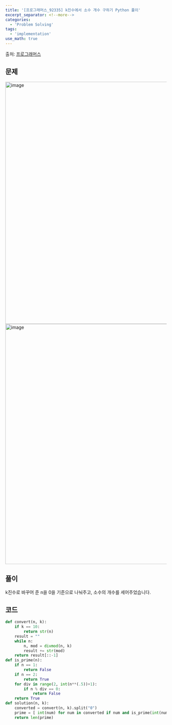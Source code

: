 ```yaml
---
title: '[프로그래머스_92335] k진수에서 소수 개수 구하기 Python 풀이'
excerpt_separator: <!--more-->
categories:
  - 'Problem Solving'
tags:
  - 'implementation'
use_math: true
---
```


출처: [프로그래머스](https://programmers.co.kr/learn/courses/30/lessons/92335)

## 문제

<img width="754" alt="image" src="https://user-images.githubusercontent.com/59808674/173828636-225ad01f-1161-4dc8-b4a9-8e0cb6896fa6.png">
<img width="748" alt="image" src="https://user-images.githubusercontent.com/59808674/173828725-6c0e5609-53e2-40cf-a9f6-e6646ff4606a.png">

## 풀이

k진수로 바꾸어 준 n을 0을 기준으로 나눠주고, 소수의 개수를 세어주었습니다.

## 코드

```python
def convert(n, k):
    if k == 10:
        return str(n)
    result = ""
    while n:
        n, mod = divmod(n, k)
        result += str(mod)
    return result[::-1]
def is_prime(n):
    if n == 1:
        return False
    if n == 2:
        return True
    for div in range(2, int(n**(.5))+1):
        if n % div == 0:
            return False
    return True
def solution(n, k):
    converted = convert(n, k).split("0")
    prime = [ int(num) for num in converted if num and is_prime(int(num)) ]
    return len(prime)
```